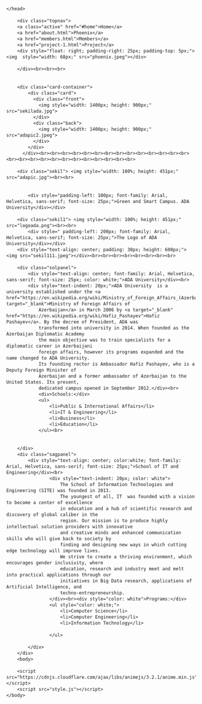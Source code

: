 <!DOCTYPE html>
<html>
    <head>
        <meta charset="UTF-8">
        <title>Phoenix</title>
        <meta name="viewport" content="width=device-width, initial-scale=1">
        <link rel="stylesheet" href="style.css">

        
        
    </head>
    
        <div class="topnav">
        <a class="active" href="#home">Home</a>
        <a href="about.html">Phoenix</a>
        <a href="members.html">Members</a>
        <a href="project-1.html">Project</a>
        <div style="float: right; padding-right: 25px; padding-top: 5px;"><img  style="width: 68px;" src="phoenix.jpeg"></div>
        
        </div><br><br><br>


        <div class="card-container">
            <div class="card">
              <div class="front">
                <img style="width: 1400px; height: 900px;" src="sekilada.jpg">
              </div>
              <div class="back">
                <img style="width: 1400px; height: 900px;" src="adapic2.jpeg">
              </div>
            </div>
          </div><br><br><br><br><br><br><br><br><br><br><br><br><br><br><br><br><br><br><br><br><br><br><br><br><br><br>

        <div class="sekil"> <img style="width: 100%; height: 451px;" src="adapic.jpg"><br><br>
            
   
            <div style="padding-left: 100px; font-family: Arial, Helvetica, sans-serif; font-size: 25px;">Green and Smart Campus. ADA University</div></div>

        <div class="sekil1"> <img style="width: 100%; height: 451px;" src="logoada.png"><br><br>
            <div style=" padding-left: 200px; font-family: Arial, Helvetica, sans-serif; font-size: 25px;">The Logo of ADA University</div></div>
        <div style="text-align: center; padding: 30px; height: 600px;"><img src="sekil111.jpeg"></div><br><br><br><br><br><br><br><br>
        
        <div class="solpanel">
            <div style="text-align: center; font-family: Arial, Helvetica, sans-serif; font-size: 25px; color: white;">ADA University</div><br>
            <div style="text-indent: 20px;">ADA University  is a university established under the <a href="https://en.wikipedia.org/wiki/Ministry_of_Foreign_Affairs_(Azerbaijan)" target="_blank">Ministry of Foreign Affairs of 
                Azerbaijan</a> in March 2006 by <a target="_blank" href="https://en.wikipedia.org/wiki/Hafiz_Pashayev">Hafiz Pashayev</a>. By the decree of President, ADA was 
                transformed into university in 2014. When founded as the Azerbaijan Diplomatic Academy 
                the main objective was to train specialists for a diplomatic career in Azerbaijani 
                foreign affairs, however its programs expanded and the name changed to ADA University. 
                Its founding rector is Ambassador Hafiz Pashayev, who is a Deputy Foreign Minister of 
                Azerbaijan and a former ambassador of Azerbaijan to the United States. Its present, 
                dedicated campus opened in September 2012.</div><br>
                <div>Schools:</div>
                <ul>                    
                    <li>Public & International Affairs</li>
                    <li>IT & Engineering</li>
                    <li>Business</li>
                    <li>Education</li>
                </ul><br>
            
            
        </div>
        <div class="sagpanel">
            <div style="text-align: center; color:white; font-family: Arial, Helvetica, sans-serif; font-size: 25px;">School of IT and Engineering</div><br>
                    <div style="text-indent: 20px; color: white">
                        The School of Information Technologies and Engineering (SITE) was founded in 2013. 
                        The youngest of all, IT  was founded with a vision to become a center of excellence 
                        in education and a hub of scientific research and discovery of global caliber in the 
                        region. Our mission is to produce highly intellectual solution providers with innovative 
                        and creative minds and enhanced communication skills who will give back to society by 
                        finding and designing new ways in which cutting edge technology will improve lives.
                        We strive to create a thriving environment, which encourages gender inclusivity, where 
                        education, research and industry meet and melt into practical applications through our 
                        initiatives in Big Data research, applications of Artificial Intelligence, and 
                        techno-entrepreneurship.
                    </div><br><div style="color: white">Programs:</div>
                    <ul style="color: white;">
                        <li>Computer Science</li>
                        <li>Computer Engineering</li>
                        <li>Information Technology</li>

                    </ul>
                        
            </div> 
        </div>
        <body>
            
        <script src="https://cdnjs.cloudflare.com/ajax/libs/animejs/3.2.1/anime.min.js"></script>
        <script src="style.js"></script>       
    </body>
</html>
